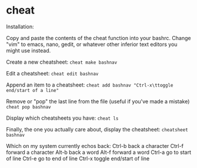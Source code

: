 # cheat
Installation:

Copy and paste the contents of the cheat function into your bashrc. Change "vim" to emacs, nano, gedit, or whatever other inferior text editors you might use instead.
  
Create a new cheatsheet:
   ```cheat make bashnav```

Edit a cheatsheet:
   ```cheat edit bashnav```

Append an item to a cheatsheet:
   ```cheat add bashnav "Ctrl-x\ttoggle end/start of a line"```

Remove or "pop" the last line from the file (useful if you've made a mistake)
   ```cheat pop bashnav```

Display which cheatsheets you have:
   ```cheat ls```
  
Finally, the one you actually care about, display the cheatsheet:
   ```cheatsheet bashnav```

Which on my system currently echos back:
   Ctrl-b        back a character
   Ctrl-f        forward a character
   Alt-b         back a word
   Alt-f         forward a word
   Ctrl-a        go to start of line
   Ctrl-e        go to end of line
   Ctrl-x        toggle end/start of line
